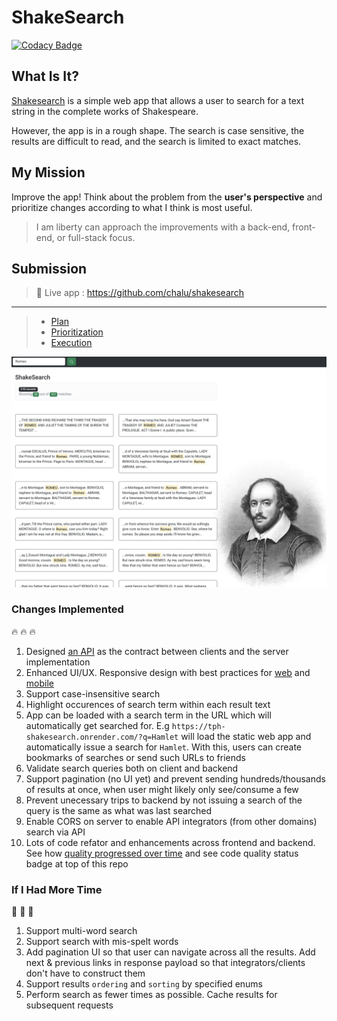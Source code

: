 # ShakeSearch

[![Codacy Badge](https://app.codacy.com/project/badge/Grade/7fc94d170eff459eb06cf0ee4eb82579)](https://www.codacy.com/gh/chalu/shakesearch/dashboard?utm_source=github.com&utm_medium=referral&utm_content=chalu/shakesearch&utm_campaign=Badge_Grade)

## What Is It?

[Shakesearch](https://pulley-shakesearch.onrender.com/) is a simple web app that allows a user to search for a text string in the complete works of Shakespeare.

However, the app is in a rough shape. The search is case sensitive, the results are difficult to read, and the search is limited to exact matches.

## My Mission

Improve the app!
Think about the problem from the **user's perspective** and prioritize changes according to what I think is most useful.

> I am liberty can approach the improvements with a back-end, front-end, or full-stack focus.

## Submission

> :rocket: Live app : https://github.com/chalu/shakesearch

---

> - [Plan](https://github.com/users/chalu/projects/1/views/1)
> - [Prioritization](https://github.com/users/chalu/projects/1/views/3)
> - [Execution](https://github.com/users/chalu/projects/1/views/2)

![ShakeSearch](./app-on-desktop.png "ShakeSearch")

### Changes Implemented

:fire: :fire: :fire:

1. Designed [an API](https://tph-shakesearch.onrender.com/api/) as the contract between clients and the server implementation
2. Enhanced UI/UX. Responsive design with best practices for [web](https://pagespeed.web.dev/report?url=https%3A%2F%2Ftph-shakesearch.onrender.com%2F&form_factor=desktop) and [mobile](https://pagespeed.web.dev/report?url=https%3A%2F%2Ftph-shakesearch.onrender.com%2F)
3. Support case-insensitive search
4. Highlight occurences of search term within each result text
5. App can be loaded with a search term in the URL which will automatically get searched for. E.g `https://tph-shakesearch.onrender.com/?q=Hamlet` will load the static web app and automatically issue a search for `Hamlet`. With this, users can create bookmarks of searches or send such URLs to friends
6. Validate search queries both on client and backend
7. Support pagination (no UI yet) and prevent sending hundreds/thousands of results at once, when user might likely only see/consume a few
8. Prevent unecessary trips to backend by not issuing a search of the query is the same as what was last searched
9. Enable CORS on server to enable API integrators (from other domains) search via API
10. Lots of code refator and enhancements across frontend and backend. See how [quality progressed over time](https://app.codacy.com/gh/chalu/shakesearch/dashboard?branch=dev) and see code quality status badge at top of this repo

### If I Had More Time

:muscle: :muscle: :muscle:

1.  Support multi-word search
2.  Support search with mis-spelt words
3.  Add pagination UI so that user can navigate across all the results. Add next & previous links in response payload so that integrators/clients don't have to construct them
4.  Support results `ordering` and `sorting` by specified enums
5.  Perform search as fewer times as possible. Cache results for subsequent requests

